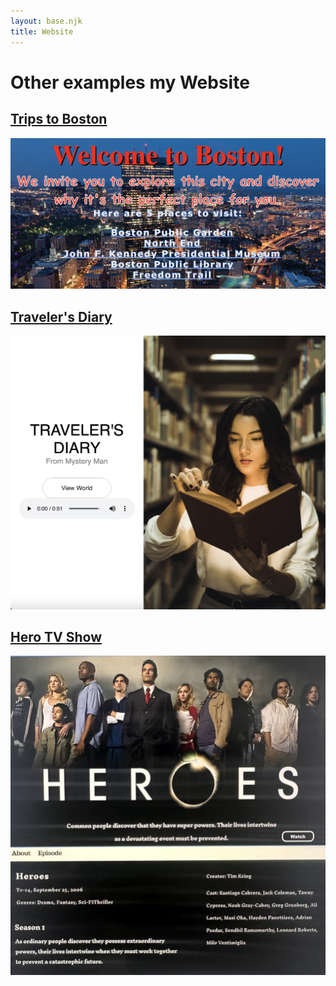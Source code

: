 ```yaml
---
layout: base.njk
title: Website
---
```

<h1>Other examples my Website</h1>
	<div class="grid">
		
  <a href="https://dimdark23.github.io/Boston99/Boston.html">
	  <h2> Trips to Boston</h2>
    <img src="/image/boston.jpg" alt="Image 1">
  </a>
  <a href="https://dimdark23.github.io/FWorld/index.html ">
	  <h2> Traveler's Diary</h2>
    <img src="/image/fanworld.jpg" alt="Image 2">
  </a>
  <a href="
https://dimdark23.github.io/mmp240/mid/about.html
">
	  <h2> Hero TV Show</h2>
    <img src="/image/hero.jpg" alt="Image 3">
  </a>
</div>